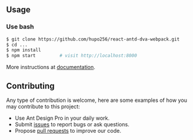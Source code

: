 ## Usage

### Use bash

```bash
$ git clone https://github.com/hupo256/react-antd-dva-webpack.git
$ cd ...
$ npm install
$ npm start         # visit http://localhost:8000
```

More instructions at [documentation](http://pro.ant.design/docs/getting-started).


## Contributing

Any type of contribution is welcome, here are some examples of how you may contribute to this project:

- Use Ant Design Pro in your daily work.
- Submit [issues](http://github.com/ant-design/ant-design-pro/issues) to report bugs or ask questions.
- Propose [pull requests](http://github.com/ant-design/ant-design-pro/pulls) to improve our code.
